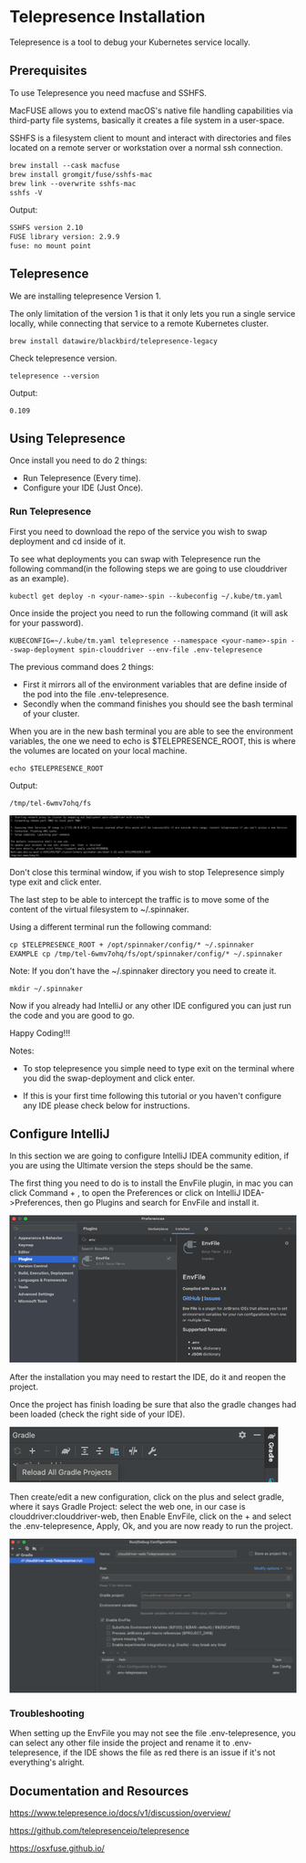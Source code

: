 
# Telepresence Installation

Telepresence is a tool to debug your Kubernetes service locally.

## Prerequisites

To use Telepresence you need macfuse and SSHFS.

MacFUSE allows you to extend macOS's native file handling capabilities via third-party file systems, basically it creates a file system in a user-space.

SSHFS is a filesystem client to mount and interact with directories and files located on a remote server or workstation over a normal ssh connection.

```console
brew install --cask macfuse
brew install gromgit/fuse/sshfs-mac
brew link --overwrite sshfs-mac
sshfs -V
```

Output:
```ssh
SSHFS version 2.10
FUSE library version: 2.9.9
fuse: no mount point
```

## Telepresence

We are installing telepresence Version 1.

The only limitation of the version 1 is that it only lets you run a single service locally, while connecting that service to a remote Kubernetes cluster.

```console
brew install datawire/blackbird/telepresence-legacy
```

Check telepresence version.
```console
telepresence --version
```

Output:
``` ssh
0.109
```

## Using Telepresence

Once install you need to do 2 things:

* Run Telepresence   (Every time).
* Configure your IDE (Just Once).


### Run Telepresence

First you need to download the repo of the service you wish to swap deployment and cd inside of it.

To see what deployments you can swap with Telepresence run the following command(in the following steps we are going to use clouddriver as an example).
```console
kubectl get deploy -n <your-name>-spin --kubeconfig ~/.kube/tm.yaml
```

Once inside the project you need to run the following command (it will ask for your password).

```console
KUBECONFIG=~/.kube/tm.yaml telepresence --namespace <your-name>-spin --swap-deployment spin-clouddriver --env-file .env-telepresence
```

The previous command does 2 things:

* First it mirrors all of the environment variables that are define inside of the pod into the file .env-telepresence.
* Secondly when the command finishes you should see the bash terminal of your cluster.

When you are in the new bash terminal you are able to see the environment variables, the one we need to echo is $TELEPRESENCE_ROOT, this is where the volumes are located on your local machine.

```console
echo $TELEPRESENCE_ROOT
```

Output:
``` ssh
/tmp/tel-6wmv7ohq/fs
```

![TELEPRESENCE_ROOT](imgs/telepresence/swap-deployment.png)

Don't close this terminal window, if you wish to stop Telepresence simply type exit and click enter.

The last step to be able to intercept the traffic is to move some of the content of the virtual filesystem to ~/.spinnaker.

Using a different terminal run the following command:

```console
cp $TELEPRESENCE_ROOT + /opt/spinnaker/config/* ~/.spinnaker
EXAMPLE cp /tmp/tel-6wmv7ohq/fs/opt/spinnaker/config/* ~/.spinnaker
```

Note: If you don't have the ~/.spinnaker directory you need to create it.

```console
mkdir ~/.spinnaker
```

Now if you already had IntelliJ or any other IDE configured you can just run the code and you are good to go.

Happy Coding!!!

Notes:

* To stop telepresence you simple need to type exit on the terminal where you did the swap-deployment and click enter.

* If this is your first time following this tutorial or you haven't configure any IDE please check below for instructions.

## Configure IntelliJ

In this section we are going to configure IntelliJ IDEA community edition, if you are using the Ultimate version the steps should be the same.

The first thing you need to do is to install the EnvFile plugin, in mac you can click Command + , to open the Preferences or click on IntelliJ IDEA->Preferences, then go Plugins and search for EnvFile and install it.

![TELEPRESENCE_ROOT](imgs/intellij/intellij-1.png)

After the installation you may need to restart the IDE, do it and reopen the project.

Once the project has finish loading be sure that also the gradle changes had been loaded (check the right side of your IDE).

![TELEPRESENCE_ROOT](imgs/intellij/intellij-2.png)

Then create/edit a new configuration, click on the plus and select gradle, where it says Gradle Project: select the web one, in our case is clouddriver:clouddriver-web, then Enable EnvFile, click on the + and select the .env-telepresence, Apply, Ok, and you are now ready to run the project.

![TELEPRESENCE_ROOT](imgs/intellij/intellij-3.png)

### Troubleshooting

When setting up the EnvFile you may not see the file .env-telepresence, you can select any other file inside the project and rename it to .env-telepresence, if the IDE shows the file as red there is an issue if it's not everything's alright.

## Documentation and Resources
https://www.telepresence.io/docs/v1/discussion/overview/

https://github.com/telepresenceio/telepresence

https://osxfuse.github.io/
